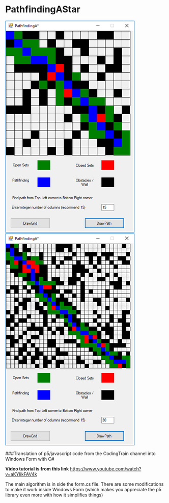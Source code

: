 # PathfindingAStar

![Pathfinding15](https://github.com/TrongHieu90/PathfindingAStar/blob/master/ImgDocs/Pathfind_grid_15.jpg)
![Pathfinding30](https://github.com/TrongHieu90/PathfindingAStar/blob/master/ImgDocs/Pathfind_grid_30.jpg)

###Translation of p5/javascript code from the CodingTrain channel into Windows Form with C#

**Video tutorial is from this link**
https://www.youtube.com/watch?v=aKYlikFAV4k

The main algorithm is in side the form.cs file. There are some modifications to make it work inside Windows Form (which makes you appreciate the p5 library even more with how it simplifies things)
